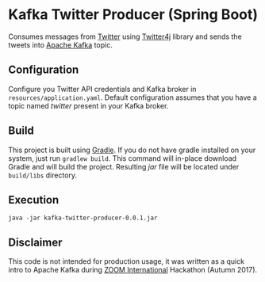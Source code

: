 Kafka Twitter Producer (Spring Boot)
======================

Consumes messages from [Twitter](https://twitter.com/) using [Twitter4j](http://twitter4j.org/en/index.html) library and sends the tweets into [Apache Kafka](https://kafka.apache.org/) topic.

Configuration
-------------

Configure you Twitter API credentials and Kafka broker in ``resources/application.yaml``. Default configuration
assumes that you have a topic named *twitter* present in your Kafka broker.


Build
-------------
This project is built using [Gradle](https://gradle.org/). If you do not have gradle installed on your system, just run 
``gradlew build``. This command will in-place download Gradle and will build the project. Resulting _jar_ 
file will be located under ``build/libs`` directory. 

Execution
-------------
``java -jar kafka-twitter-producer-0.0.1.jar``

Disclaimer
-------------
This code is not intended for production usage, it was written as a quick intro to Apache Kafka 
during [ZOOM International](https://www.zoomint.com/) Hackathon (Autumn 2017).
 
